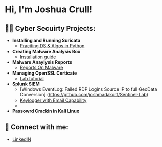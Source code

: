 <h1>Hi, I'm Joshua Crull! <br/><Cyber Security Analyst</a> </h1>

<h2>👨‍💻 Cyber Secuirty Projects:</h2>

- <b>Installing and Running Suricata </b>
  - [Praciting DS & Algos in Python](https://github.com/joshcrull)
- <b>Creating Malware Analysis Box</b>
  - [Installation guide](https://github.com/joshuacrull/MalwareAnalysisLab)
- <b>Malware Anaylysis Reports</b>
  - [Reports On Malware](https://github.com/joshuacrull/Malware-Analysis-Reports)
- <b>Managing OpenSSL Certicate</b>
  - [Lab tutorial](https://github.com/joshuacrull/Managing-Certificates-with-OpenSSL/blob/main/README.md)
- <b>Splunk SIEM</b>
  - [Windows EventLog: Failed RDP Logins Source IP to full GeoData Conversion] (https://github.com/joshmadakor1/Sentinel-Lab)
  - [Keylogger with Email Capability](https://github.com/joshmadakor1/Key-Logger-With-Email)
  - 
- <b>Passowrd Crackin in Kali Linux</b>


<h2> 🤳 Connect with me:</h2>

  - [LinkedIN](https://linkedin.com/in/joshcrull)



